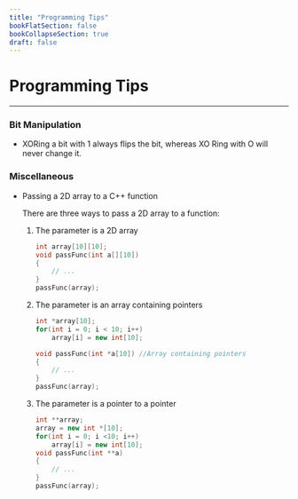 ```yaml
---
title: "Programming Tips"
bookFlatSection: false
bookCollapseSection: true
draft: false
---
```


# Programming Tips
---

### Bit Manipulation

* XORing a bit with 1 always flips the bit, whereas XO Ring with O will never change it.

### Miscellaneous

* Passing a 2D array to a C++ function

  There are three ways to pass a 2D array to a function:

  1. The parameter is a 2D array

     ```c++
     int array[10][10];
     void passFunc(int a[][10])
     {
         // ...
     }
     passFunc(array);
     ```

  2. The parameter is an array containing pointers

     ```c++
     int *array[10];
     for(int i = 0; i < 10; i++)
         array[i] = new int[10];
     
     void passFunc(int *a[10]) //Array containing pointers
     {
         // ...
     }
     passFunc(array);
     ```

  3. The parameter is a pointer to a pointer

     ```c++
     int **array;
     array = new int *[10];
     for(int i = 0; i <10; i++)
         array[i] = new int[10];
     void passFunc(int **a)
     {
         // ...
     }
     passFunc(array);
     ```

     

